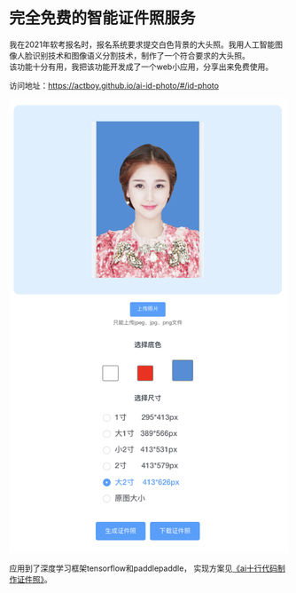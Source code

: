 # 完全免费的智能证件照服务
我在2021年软考报名时，报名系统要求提交白色背景的大头照。我用人工智能图像人脸识别技术和图像语义分割技术，制作了一个符合要求的大头照。  
该功能十分有用，我把该功能开发成了一个web小应用，分享出来免费使用。 

访问地址：https://actboy.github.io/ai-id-photo/#/id-photo

![效果图](./sln/img/view.png)  

应用到了深度学习框架tensorflow和paddlepaddle， 
实现方案见[《ai十行代码制作证件照》](./sln/docs/ai十行代码制作证件照.md)。